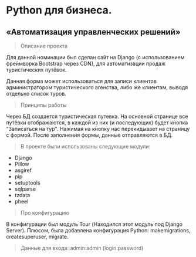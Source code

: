 # Python для бизнеса.
## «Автоматизация управленческих решений»

> Описание проекта

Для данной номинации был сделан сайт на Django (с использованием фреймворка Bootstrap через CDN), для автоматизации продаж туристических путёвок. 

Данная форма может использоваться для записи клиентов администратором туристического агенства, либо же клиентам, выводя отдельно список туров.

> Принципы работы

Через БД создается туристическая путевка. На основной странице все путёвки отображаются, в каждой из них (и последующих) будет кнопка "Записаться на тур". Нажимая на кнопку нас перекидывает на страницу с формой. После заполнения формы, данные отправляются в БД.

> В проекте были использованы следующие модули:

+ Django
+ Pillow
+ asgiref
+ pip
+ setuptools
+ sqlparse
+ tzdata
+ pheel

> Про конфигурацию

В конфигурации был модуль Tour (Находился этот модуль под Django Server).
Плюсом, была добавлена конфигурация Python: makemigrations, createsuperuser, migrate.

> Данные для входа: admin:admin (login:password)
